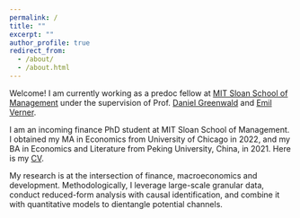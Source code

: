 ```yaml
---
permalink: /
title: ""
excerpt: ""
author_profile: true
redirect_from: 
  - /about/
  - /about.html
---
```


Welcome! I am currently working as a predoc fellow at [MIT Sloan School of Management](https://mitsloan.mit.edu/) under the supervision of Prof. [Daniel Greenwald](http://www.dlgreenwald.com/) and [Emil Verner](https://www.emilverner.com/).

I am an incoming finance PhD student at MIT Sloan School of Management. I obtained my MA in Economics from University of Chicago in 2022, and my BA in Economics and Literature from Peking University, China, in 2021. Here is my [CV](https://paulwdai.github.io/blob/master/files/CV_Paul_Dai.pdf).

My research is at the intersection of finance, macroeconomics and development. Methodologically, I leverage large-scale granular data, conduct reduced-form analysis with causal identification, and combine it with quantitative models to dientangle potential channels.

